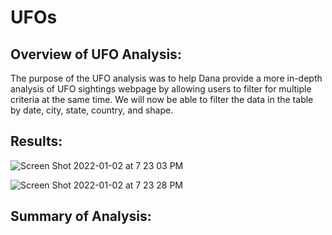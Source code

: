 # UFOs

## Overview of UFO Analysis: 

The purpose of the UFO analysis was to help Dana provide a more in-depth analysis of UFO sightings webpage by allowing users to filter for multiple criteria at the same time. We will now be able to filter the data in the table by date, city, state, country, and shape. 

## Results:



![Screen Shot 2022-01-02 at 7 23 03 PM](https://user-images.githubusercontent.com/91925639/147893164-32efbaf1-0613-423e-a83f-f5f0ca75cb62.png)

![Screen Shot 2022-01-02 at 7 23 28 PM](https://user-images.githubusercontent.com/91925639/147893172-4aa0ff8c-d081-413c-8abe-1af5c16abb56.png)

## Summary of Analysis:

